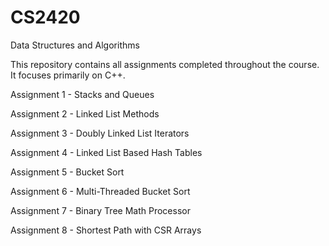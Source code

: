 # CS2420
Data Structures and Algorithms

This repository contains all assignments completed throughout the course. It focuses primarily on C++.

Assignment 1 - Stacks and Queues

Assignment 2 - Linked List Methods

Assignment 3 - Doubly Linked List Iterators

Assignment 4 - Linked List Based Hash Tables

Assignment 5 - Bucket Sort

Assignment 6 - Multi-Threaded Bucket Sort

Assignment 7 - Binary Tree Math Processor

Assignment 8 - Shortest Path with CSR Arrays
